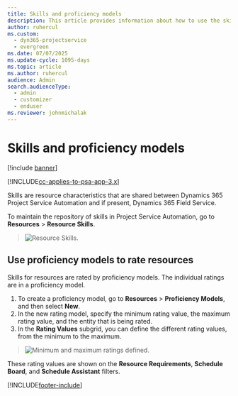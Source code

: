 ```yaml
---
title: Skills and proficiency models
description: This article provides information about how to use the skills and proficiency models.
author: ruhercul
ms.custom: 
  - dyn365-projectservice
  - evergreen
ms.date: 07/07/2025
ms.update-cycle: 1095-days
ms.topic: article
ms.author: ruhercul
audience: Admin
search.audienceType: 
  - admin
  - customizer
  - enduser
ms.reviewer: johnmichalak
---
```


# Skills and proficiency models

[!include [banner](../includes/psa-now-project-operations.md)]

[!INCLUDE[cc-applies-to-psa-app-3.x](../includes/cc-applies-to-psa-app-3x.md)]

Skills are resource characteristics that are shared between Dynamics 365 Project Service Automation and if present, Dynamics 365 Field Service. 

To maintain the repository of skills in Project Service Automation, go to **Resources** \> **Resource Skills**. 

> ![Resource Skills.](media/Resource-Management-image84.png)

## Use proficiency models to rate resources

Skills for resources are rated by proficiency models. The individual ratings are in a proficiency model. 

1. To create a proficiency model, go to **Resources** \> **Proficiency Models**, and then select **New**.
2. In the new rating model, specify the minimum rating value, the maximum rating value, and the entity that is being rated.
3. In the **Rating Values** subgrid, you can define the different rating values, from the minimum to the maximum.

> ![Minimum and maximum ratings defined.](media/Resource-Management-image85.png)

These rating values are shown on the **Resource Requirements**, **Schedule Board**, and **Schedule Assistant** filters.


[!INCLUDE[footer-include](../includes/footer-banner.md)]
